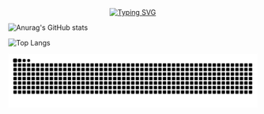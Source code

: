 <div align="center">
    <a href="https://git.io/typing-svg"><img src="https://readme-typing-svg.herokuapp.com?font=Fira+Code&size=40&pause=1000&center=true&vCenter=true&width=870&height=100&lines=%3C+%F0%9F%91%8B%F0%9F%8F%BBHello%2CWorld!+I+am+e%5E2+%2F%3E" alt="Typing SVG" /></a>
</div>

![Anurag's GitHub stats](https://github-readme-stats.vercel.app/api?username=squared-e)

![Top Langs](https://github-readme-stats.vercel.app/api/top-langs/?username=squared-e)



<picture>
  <source media="(prefers-color-scheme: dark)" srcset="https://raw.githubusercontent.com/squared-e/squared-e/output/github-contribution-grid-snake-dark.svg">
  <source media="(prefers-color-scheme: light)" srcset="https://raw.githubusercontent.com/squared-e/squared-e/output/github-contribution-grid-snake.svg">
  <img alt="github contribution grid snake animation" src="https://raw.githubusercontent.com/squared-e/squared-e/output/github-contribution-grid-snake.svg">
</picture>
